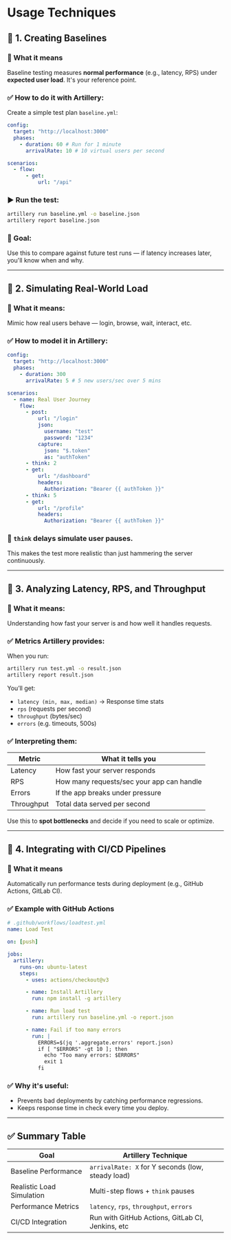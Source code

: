# Usage Techniques

## 🔹 1. Creating Baselines

### 🧠 What it means

Baseline testing measures **normal performance** (e.g., latency, RPS) under **expected user load**. It's your reference point.

### ✅ How to do it with Artillery:

Create a simple test plan `baseline.yml`:

```yaml
config:
  target: "http://localhost:3000"
  phases:
    - duration: 60 # Run for 1 minute
      arrivalRate: 10 # 10 virtual users per second

scenarios:
  - flow:
      - get:
          url: "/api"
```

### ▶ Run the test:

```bash
artillery run baseline.yml -o baseline.json
artillery report baseline.json
```

### 🎯 Goal:

Use this to compare against future test runs — if latency increases later, you'll know when and why.

---

## 🔹 2. Simulating Real-World Load

### 🧠 What it means:

Mimic how real users behave — login, browse, wait, interact, etc.

### ✅ How to model it in Artillery:

```yaml
config:
  target: "http://localhost:3000"
  phases:
    - duration: 300
      arrivalRate: 5 # 5 new users/sec over 5 mins

scenarios:
  - name: Real User Journey
    flow:
      - post:
          url: "/login"
          json:
            username: "test"
            password: "1234"
          capture:
            json: "$.token"
            as: "authToken"
      - think: 2
      - get:
          url: "/dashboard"
          headers:
            Authorization: "Bearer {{ authToken }}"
      - think: 5
      - get:
          url: "/profile"
          headers:
            Authorization: "Bearer {{ authToken }}"
```

### 🧩 `think` delays simulate user pauses.

This makes the test more realistic than just hammering the server continuously.

---

## 🔹 3. Analyzing Latency, RPS, and Throughput

### 🧠 What it means:

Understanding how fast your server is and how well it handles requests.

### ✅ Metrics Artillery provides:

When you run:

```bash
artillery run test.yml -o result.json
artillery report result.json
```

You’ll get:

- `latency (min, max, median)` → Response time stats
- `rps` (requests per second)
- `throughput` (bytes/sec)
- `errors` (e.g. timeouts, 500s)

### ✅ Interpreting them:

| Metric     | What it tells you                         |
| ---------- | ----------------------------------------- |
| Latency    | How fast your server responds             |
| RPS        | How many requests/sec your app can handle |
| Errors     | If the app breaks under pressure          |
| Throughput | Total data served per second              |

Use this to **spot bottlenecks** and decide if you need to scale or optimize.

---

## 🔹 4. Integrating with CI/CD Pipelines

### 🧠 What it means

Automatically run performance tests during deployment (e.g., GitHub Actions, GitLab CI).

### ✅ Example with GitHub Actions

```yaml
# .github/workflows/loadtest.yml
name: Load Test

on: [push]

jobs:
  artillery:
    runs-on: ubuntu-latest
    steps:
      - uses: actions/checkout@v3

      - name: Install Artillery
        run: npm install -g artillery

      - name: Run load test
        run: artillery run baseline.yml -o report.json

      - name: Fail if too many errors
        run: |
          ERRORS=$(jq '.aggregate.errors' report.json)
          if [ "$ERRORS" -gt 10 ]; then
            echo "Too many errors: $ERRORS"
            exit 1
          fi
```

### ✅ Why it's useful:

- Prevents bad deployments by catching performance regressions.
- Keeps response time in check every time you deploy.

---

## ✅ Summary Table

| Goal                      | Artillery Technique                               |
| ------------------------- | ------------------------------------------------- |
| Baseline Performance      | `arrivalRate: X` for Y seconds (low, steady load) |
| Realistic Load Simulation | Multi-step flows + `think` pauses                 |
| Performance Metrics       | `latency`, `rps`, `throughput`, `errors`          |
| CI/CD Integration         | Run with GitHub Actions, GitLab CI, Jenkins, etc  |
